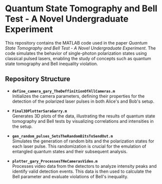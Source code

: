 # Quantum State Tomography and Bell Test - A Novel Undergraduate Experiment

This repository contains the MATLAB code used in the paper _Quantum State Tomography and Bell Test - A Novel Undergraduate Experiment_. The code simulates the behavior of single-photon polarization states using classical pulsed lasers, enabling the study of concepts such as quantum state tomography and Bell inequality violation.

## Repository Structure

- **`define_camera_gary_TheDeffinitionOfAllCameras.m`**  
  Initializes the camera parameters, defining their properties for the detection of the polarized laser pulses in both Alice's and Bob's setup.
  
- **`Final3DPlotterSaraGarry.m`**  
  Generates 3D plots of the data, illustrating the results of quantum state tomography and Bell tests by visualizing correlations and intensities in the setup.
  
- **`gen_random_pulses_SetsTheRandomBitsToSendOut.m`**  
  Simulates the generation of random bits and the polarization states for each laser pulse. This randomization is crucial for the emulation of entangled quantum states and their subsequent analysis.
  
- **`plotter_gary_ProcessesTHeCamerasVideo.m`**  
  Processes video data from the detectors to analyze intensity peaks and identify valid detection events. This data is then used to calculate the Bell parameter and evaluate violations of Bell's inequality.

